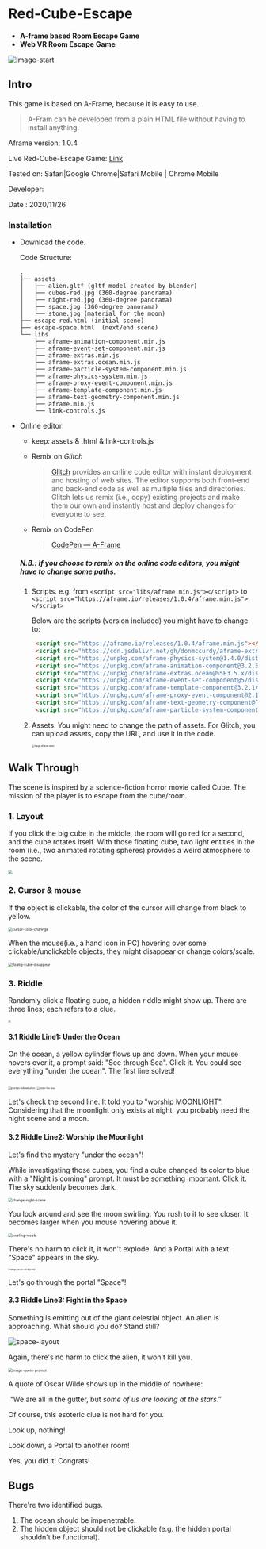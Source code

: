 # Red-Cube-Escape
- **A-frame based Room Escape Game**
- **Web VR Room Escape Game**

![image-start](imgs/start.png)

## Intro

This game is based on A-Frame, because it is easy to use. 

> A-Fram can be developed from a plain HTML file without having to install anything. 

Aframe version: 1.0.4

Live Red-Cube-Escape Game: [Link](https://xiaoyu-lu.github.io/Red-Cube-Escape/escape-red.html)

Tested on: Safari|Google Chrome|Safari Mobile | Chrome Mobile

Developer:



Date : 2020/11/26

### Installation

- Download the code.

  Code Structure:

  ```
  .
  ├── assets
  │   ├── alien.gltf (gltf model created by blender)
  │   ├── cubes-red.jpg (360-degree panorama)
  │   ├── night-red.jpg (360-degree panorama)
  │   ├── space.jpg (360-degree panorama)
  │   └── stone.jpg (material for the moon)
  ├── escape-red.html (initial scene)
  ├── escape-space.html  (next/end scene)
  └── libs
      ├── aframe-animation-component.min.js
      ├── aframe-event-set-component.min.js
      ├── aframe-extras.min.js
      ├── aframe-extras.ocean.min.js
      ├── aframe-particle-system-component.min.js
      ├── aframe-physics-system.min.js
      ├── aframe-proxy-event-component.min.js
      ├── aframe-template-component.min.js
      ├── aframe-text-geometry-component.min.js
      ├── aframe.min.js
      └── link-controls.js
  ```

- Online editor:

  - keep: assets & .html & link-controls.js

  - Remix on *Glitch* 

    > [Glitch](https://glitch.com/~aframe) provides an online code editor with instant deployment and hosting of web sites. The editor supports both front-end and back-end code as well as multiple files and directories. Glitch lets us remix (i.e., copy) existing projects and make them our own and instantly host and deploy changes for everyone to see.

  - Remix on CodePen

    > [CodePen — A-Frame](https://codepen.io/mozvr/pen/BjygdO)

  ##### N.B.: If you choose to remix on the online code editors, you might have to change some paths.

  1. Scripts. e.g. from `<script src="libs/aframe.min.js"></script>` to `<script src="https://aframe.io/releases/1.0.4/aframe.min.js"></script>`

     Below are the scripts (version included) you might have to change to:
  
     ```html
      <script src="https://aframe.io/releases/1.0.4/aframe.min.js"></script>
      <script src="https://cdn.jsdelivr.net/gh/donmccurdy/aframe-extras@v6.1.1/dist/aframe-extras.min.js"></script>
      <script src="https://unpkg.com/aframe-physics-system@1.4.0/dist/aframe-physics-system.min.js"></script>
      <script src="https://unpkg.com/aframe-animation-component@3.2.5/dist/aframe-animation-component.min.js"></script>
      <script src="https://unpkg.com/aframe-extras.ocean@%5E3.5.x/dist/aframe-extras.ocean.min.js"></script>
      <script src="https://unpkg.com/aframe-event-set-component@5/dist/aframe-event-set-component.min.js"></script>
      <script src="https://unpkg.com/aframe-template-component@3.2.1/dist/aframe-template-component.min.js"></script>
      <script src="https://unpkg.com/aframe-proxy-event-component@2.1.0/dist/aframe-proxy-event-component.min.js"></script>
      <script src="https://unpkg.com/aframe-text-geometry-component@^0.5.0/dist/aframe-text-geometry-component.min.js"></script>
      <script src="https://unpkg.com/aframe-particle-system-component@1.0.x/dist/aframe-particle-system-component.min.js"></script>
     ```
  
  2. Assets. You might need to change the path of assets. For Glitch, you can upload assets, copy the URL, and use it in the code.
  
     <img src="imgs/aframe-asset.png" alt="image-aframe-asset" style="zoom:30%;" />

## Walk Through

The scene is inspired by a science-fiction horror movie called Cube. The mission of the player is to escape from the cube/room. 

### 1. Layout

If you click the big cube in the middle, the room will go red for a second, and the cube rotates itself. With those floating cube,  two light entities in the room (i.e., two animated rotating spheres) provides a weird atmosphere to the scene. 

<img src="imgs/bigCubeRotation.gif" style="zoom:53%;" />

### 2. Cursor & mouse

If the object is clickable, the color of the cursor will change from black to yellow. 

<img src="imgs/cursor-color-channge.gif" alt="cursor-color-channge" style="zoom:50%;" />

When the mouse(i.e., a hand icon in PC) hovering over some clickable/unclickable objects, they might disappear or change colors/scale.

<img src="imgs/floatig-cube-disappear.gif" alt="floatig-cube-disappear" style="zoom:50%;" />

### 3. Riddle

Randomly click a floating cube, a hidden riddle might show up. There are three lines; each refers to a clue.

<img src="imgs/riddle.png" style="zoom:33%;" />

#### 3.1 Riddle Line1: Under the Ocean

On the ocean, a yellow cylinder flows up and down. When your mouse hovers over it, a prompt said: "See through Sea". Click it. You could see everything "under the ocean". The first line solved!

<img src="imgs/prompt-yellowbutton.png" alt="prompt-yellowbutton" style="zoom:35%;" />

<img src="imgs/under-the-sea.png" alt="under-the-sea" style="zoom:32%;" />

 Let's check the second line. It told you to "worship MOONLIGHT". Considering that the moonlight only exists at night, you probably need the night scene and a moon.  

#### 3.2  Riddle Line2: Worship the Moonlight

Let's find the mystery "under the ocean"! 

While investigating those cubes,  you find a cube changed its color to blue with a "Night is coming" prompt. It must be something important. Click it. The sky suddenly becomes dark. 

<img src="imgs/change-night-scene.gif" alt="change-night-scene" style="zoom:50%;" />

You look around and see the moon swirling. You rush to it to see closer. It becomes larger when you mouse hovering above it. 

<img src="imgs/swirling-moob.gif" alt="swirling-moob" style="zoom:50%;" />

There's no harm to click it, it won't explode. And a Portal with a text "Space" appears in the sky. 

<img src="imgs/moon-click-portal.png" alt="image-moon-click-portal" style="zoom:30%;" />

Let's go through the portal "Space"!

#### 3.3  Riddle Line3: Fight in the Space

Something is emitting out of the giant celestial object. An alien is approaching. What should you do? Stand still?

<img src="imgs/space-layout.gif" alt="space-layout" style="zoom:100%;" />

Again, there's no harm to click the alien, it won't kill you. 

<img src="imgs/quote-prompt.png" alt="image-quote-prompt" style="zoom:50%;" />

A quote of  Oscar Wilde shows up in the middle of nowhere:

​						 “We are all in the gutter, but *some of us are looking at the stars*.” 

Of course, this esoteric clue is not hard for you. 

Look up, nothing!

Look down, a Portal to another room!

Yes, you did it! Congrats!

## Bugs

There're two identified bugs. 

1. The ocean should be impenetrable.
2. The hidden object should not be clickable (e.g. the hidden portal shouldn't be functional).

